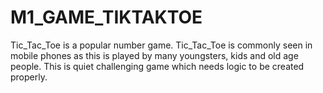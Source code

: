 # M1_GAME_TIKTAKTOE
Tic_Tac_Toe is a popular number game.
Tic_Tac_Toe is commonly seen in mobile phones as this is played by many youngsters, kids and old age people.
This is quiet challenging game which needs logic to be created properly.
